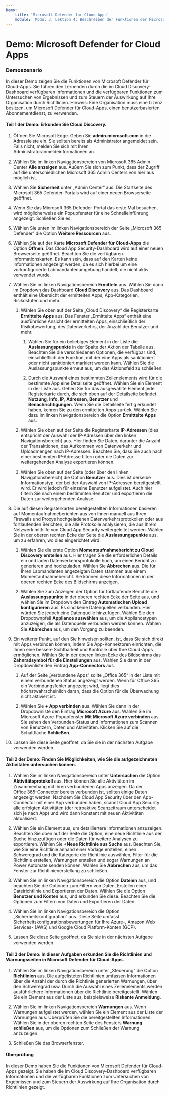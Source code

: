 ```yaml
---
Demo:
    title: 'Microsoft Defender for Cloud Apps'
    module: 'Modul 3, Lektion 4: Beschreiben der Funktionen der Microsoft-Sicherheitslösungen: Beschreiben des Bedrohungsschutzes mit Microsoft 365 Defender'
---
```



# Demo: Microsoft Defender for Cloud Apps

### Demoszenario
In dieser Demo zeigen Sie die Funktionen von Microsoft Defender für Cloud-Apps.  Sie führen den Lernenden durch die im Cloud Discovery-Dashboard verfügbaren Informationen und die verfügbaren Funktionen zum Untersuchen von Ergebnissen und zum Steuern der Auswirkung auf Ihre Organisation durch Richtlinien.  Hinweis:  Eine Organisation muss eine Lizenz besitzen, um Microsoft Defender für Cloud-Apps, einen benutzerbasierten Abonnementdienst, zu verwenden.  

#### Teil 1 der Demo: Erkunden Sie Cloud Discovery.

1. Öffnen Sie Microsoft Edge. Geben Sie **admin.microsoft.com** in die Adressleiste ein.  Sie sollten bereits als Administrator angemeldet sein.  Falls nicht, melden Sie sich mit Ihren Administratoranmeldeinformationen an.

1. Wählen Sie im linken Navigationsbereich von Microsoft 365 Admin Center **Alle anzeigen** aus.  Äußern Sie sich zum Punkt, dass der Zugriff auf die unterschiedlichen Microsoft 365 Admin Centers von hier aus möglich ist.

1. Wählen Sie **Sicherheit** unter „Admin Center“ aus.  Die Startseite des Microsoft 365 Defender-Portals wird auf einer neuen Browserseite geöffnet.  

1. Wenn Sie das Microsoft 365 Defender-Portal das erste Mal besuchen, wird möglicherweise ein Popupfenster für eine Schnelleinführung angezeigt.  Schließen Sie es.

1. Wählen Sie unten im linken Navigationsbereich der Seite „Microsoft 365 Defender“ die Option **Weitere Ressourcen** aus.

1. Wählen Sie auf der Karte **Microsoft Defender für Cloud-Apps** die Option **Öffnen**.  Das Cloud App Security-Dashboard wird auf einer neuen Browserseite geöffnet.  Beachten Sie die verfügbaren Informationskarten.  Es kann sein, dass auf den Karten keine Informationen angezeigt werden, da es sich hierbei um eine vorkonfigurierte Labmandantenumgebung handelt, die nicht aktiv verwendet wurde.  

1. Wählen Sie im linken Navigationsbereich **Ermitteln** aus. Wählen Sie dann im Dropdown das Dashboard **Cloud Discovery** aus.  Das Dashboard enthält eine Übersicht der ermittelten Apps, App-Kategorien, Risikostufen und mehr.  

    1. Wählen Sie oben auf der Seite „Cloud Discovery“ die Registerkarte **Ermittelte Apps** aus.  Das Fenster „Ermittelte Apps“ enthält eine ausführliche Ansicht der ermittelten Apps, einschließlich der Risikobewertung, des Datenverkehrs, der Anzahl der Benutzer und mehr.

        1. Wählen Sie für ein beliebiges Element in der Liste die **Auslassungspunkte** in der Spalte der Aktion der Tabelle aus.  Beachten Sie die verschiedenen Optionen, die verfügbar sind, einschließlich der Funktion, mit der eine Apps als sanktioniert oder nicht sanktioniert markiert werden kann.  Wählen Sie die Auslassungspunkte erneut aus, um das Aktionsfeld zu schließen.

        1. Durch die Auswahl eines bestimmten Zeilenelements wird für die bestimmte App eine Detailseite geöffnet.  Wählen Sie ein Element in der Liste aus.  Gehen Sie für das ausgewählte Element jede Registerkarte durch, die sich oben auf der Detailseite befindet.  **Nutzung**, **Info, IP**, **Adressen**, **Benutzer** und **Benachrichtigungen**. Wenn Sie die Detailseite fertig erkundet haben, kehren Sie zu den ermittelten Apps zurück. Wählen Sie dazu im linken Navigationsbereich die Option **Ermittelte Apps** aus.

    1. Wählen Sie oben auf der Seite die Registerkarte **IP-Adressen** (dies entspricht der Auswahl der IP-Adressen über den linken Navigationsbereich) aus.  Hier finden Sie Daten, darunter die Anzahl der Transaktionen, das Aufkommen von Datenverkehr und Uploadmengen nach IP-Adressen.  Beachten Sie, dass Sie auch nach einer bestimmten IP-Adresse filtern oder die Daten zur weitergehenden Analyse exportieren können.

    1. Wählen Sie oben auf der Seite (oder über den linken Navigationsbereich) die Option **Benutzer** aus.  Dies ist derselbe Informationstyp, der bei der Auswahl von IP-Adressen bereitgestellt wird. Er wird jedoch für einzelne Benutzer aufgelistet.  Auch hier filtern Sie nach einem bestimmten Benutzer und exportieren die Daten zur weitergehenden Analyse.

1. Die auf diesen Registerkarten bereitgestellten Informationen basieren auf Momentaufnahmeberichten aus von Ihnen manuell aus Ihren Firewalls und Proxys hochgeladenen Datenverkehrsprotokollen oder aus fortlaufenden Berichten, die alle Protokolle analysieren, die aus Ihrem Netzwerk mithilfe von Cloud App Security weitergeleitet werden.  Wählen Sie in der oberen rechten Ecke der Seite die **Auslassungspunkte** aus, um zu erfahren, wo dies eingerichtet wird.

    1. Wählen Sie die erste Option **Momentaufnahmebericht zu Cloud Discovery erstellen** aus. Hier tragen Sie die erforderlichen Details ein und laden Datenverkehrsprotokolle hoch, um einen Bericht zu generieren und hochzuladen.  Wählen Sie **Abbrechen** aus.  Die für Ihren Labmandanten angezeigten Daten stammen aus einem Momentaufnahmebericht. Sie können diese Informationen in der oberen rechten Ecke des Bildschirms anzeigen.

    1. Wählen Sie zum Anzeigen der Option für fortlaufende Berichte die **Auslassungspunkte** in der oberen rechten Ecke der Seite aus, und wählen Sie im Dropdown den Eintrag **Automatischen Upload konfigurieren** aus.  Es sind keine Datenquellen verbunden. Hier würden Sie jedoch eine Datenquelle hinzufügen. Wählen Sie den Dropdownpfeil **Appliance auswählen** aus, um die Appliancetypen anzuzeigen, die als Datenquelle verbunden werden können.  Wählen Sie **Abbrechen** aus, um den Vorgang zu beenden.

1. Ein weiterer Punkt, auf den Sie hinweisen sollten, ist, dass Sie sich direkt mit Apps verbinden können, indem Sie App-Konnektoren einrichten, die Ihnen eine bessere Sichtbarkeit und Kontrolle über Ihre Cloud-Apps ermöglichen. Wählen Sie in der oberen linken Ecke des Bildschirms das **Zahnradsymbol für die Einstellungen** aus. Wählen Sie dann in der Dropdownliste den Eintrag **App-Connectors** aus.  

    1. Auf der Seite „Verbundene Apps“ sollte „Office 365“ in der Liste mit einem verbundenen Status angezeigt werden.  Wenn für Office 365 ein Verbindungsfehler angezeigt wird, liegt dies höchstwahrscheinlich daran, dass die Option für die Überwachung nicht aktiviert ist.

    1. Wählen Sie **+ App verbinden** aus. Wählen Sie dann in der Dropdownliste den Eintrag **Microsoft Azure** aus.  Wählen Sie im Microsoft Azure-Popupfenster **Mit Microsoft Azure verbinden** aus.  Sie sehen den Verbunden-Status und Informationen zum Scannen von Benutzern, Daten und Aktivitäten.  Klicken Sie auf die Schaltfläche **Schließen**.

1. Lassen Sie diese Seite geöffnet, da Sie sie in der nächsten Aufgabe verwenden werden.

#### Teil 2 der Demo: Finden Sie Möglichkeiten, wie Sie die aufgezeichneten Aktivitäten untersuchen können.

1. Wählen Sie im linken Navigationsbereich unter **Untersuchen** die Option **Aktivitätsprotokoll** aus.  Hier können Sie alle Aktivitäten im Zusammenhang mit Ihren verbundenen Apps anzeigen.   Da der Office 365-Connector bereits verbunden ist, sollten einige Daten angezeigt werden. Nachdem Sie Cloud App Security über den App-Connector mit einer App verbunden haben, scannt Cloud App Security alle erfolgten Aktivitäten (der retroaktive Scanzeitraum unterscheidet sich je nach App) und wird dann konstant mit neuen Aktivitäten aktualisiert.  

1. Wählen Sie ein Element aus, um detailliertere Informationen anzuzeigen. Beachten Sie oben auf der Seite die Option, eine neue Richtlinie aus der Suche hinzuzufügen oder die Daten für weitere Analysen zu exportieren.  Wählen Sie **+Neue Richtlinie aus Suche** aus.  Beachten Sie, wie Sie eine Richtlinie anhand einer Vorlage erstellen, einen Schweregrad und die Kategorie der Richtlinie auswählen, Filter für die Richtlinie erstellen, Warnungen erstellen und sogar Warnungen an Power Automate senden können.  Wählen Sie **Abbrechen** aus, um das Fenster zur Richtlinienerstellung zu schließen.

1. Wählen Sie im linken Navigationsbereich die Option **Dateien** aus, und beachten Sie die Optionen zum Filtern von Daten, Erstellen einer Dateirichtlinie und Exportieren der Daten.  Wählen Sie die Option **Benutzer und Konten** aus, und erkunden Sie diese.  Beachten Sie die Optionen zum Filtern von Daten und Exportieren der Daten.

1. Wählen Sie im linken Navigationsbereich die Option „Sicherheitskonfiguration“ aus. Diese Seite umfasst Sicherheitskonfigurationsbewertungen für Ihre Azure-, Amazon Web Services- (AWS) und Google Cloud Platform-Konten (GCP).

1. Lassen Sie diese Seite geöffnet, da Sie sie in der nächsten Aufgabe verwenden werden.


#### Teil 3 der Demo: In dieser Aufgaben erkunden Sie die Richtlinien und Warnungsseiten in Microsoft Defender für Cloud-Apps.

1. Wählen Sie im linken Navigationsbereich unter „Steuerung“ die Option **Richtlinien** aus.  Die aufgelisteten Richtlinien umfassen Informationen über die Anzahl der durch die Richtlinie generierten Warnungen, über den Schweregrad usw. Durch die Auswahl eines Zeilenelements werden ausführlichere Informationen über die Richtlinie bereitgestellt. Wählen Sie ein Element aus der Liste aus, beispielsweise **Riskante Anmeldung**.  

1. Wählen Sie im linken Navigationsbereich **Warnungen** aus.  Wenn Warnungen aufgelistet werden, wählen Sie ein Element aus der Liste der Warnungen aus. Überprüfen Sie die bereitgestellten Informationen.  Wählen Sie in der oberen rechten Seite des Fensters **Warnung schließen** aus, um die Optionen zum Schließen der Warnung anzuzeigen.  

1. Schließen Sie das Browserfenster.

#### Überprüfung
In dieser Demo haben Sie die Funktionen von Microsoft Defender für Cloud-Apps gezeigt.  Sie haben die im Cloud Discovery-Dashboard verfügbaren Informationen und die verfügbaren Funktionen zum Untersuchen von Ergebnissen und zum Steuern der Auswirkung auf Ihre Organisation durch Richtlinien gezeigt.